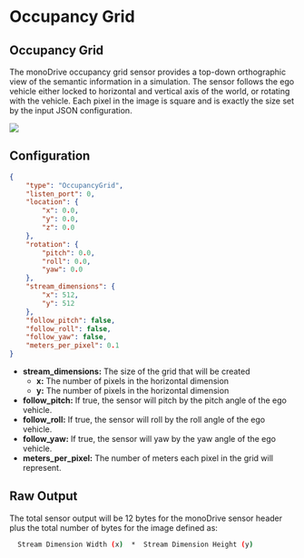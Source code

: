 # Occupancy Grid

## Occupancy Grid

The monoDrive occupancy grid sensor provides a top-down orthographic view
of the semantic information in a simulation. The sensor follows the ego vehicle either locked to horizontal and vertical axis of the world, or rotating with 
the vehicle. Each pixel in the image is square and is exactly the size set
by the input JSON configuration. 

<div class="img_container">
    <img class='lg_img' src="../img/occupancy_grid.png"/>
</div>


## Configuration

``` json
{
	"type": "OccupancyGrid",
	"listen_port": 0,
	"location": {
		"x": 0.0,
		"y": 0.0,
		"z": 0.0
	},
	"rotation": {
		"pitch": 0.0,
		"roll": 0.0,
		"yaw": 0.0
	},
	"stream_dimensions": {
		"x": 512,
        "y": 512
	},
	"follow_pitch": false,
	"follow_roll": false,
	"follow_yaw": false,
	"meters_per_pixel": 0.1
}
```

- **stream_dimensions:** The size of the grid that will be created
    - **x:** The number of pixels in the horizontal dimension
    - **y:** The number of pixels in the horizontal dimension
- **follow_pitch:** If true, the sensor will pitch by the pitch angle of the ego vehicle.
- **follow_roll:** If true, the sensor will roll by the roll angle of the ego vehicle.
- **follow_yaw:** If true, the sensor will yaw by the yaw angle of the ego vehicle.
- **meters_per_pixel:** The number of meters each pixel in the grid will represent.

## Raw Output

The total sensor output will be 12 bytes for the monoDrive sensor header plus the total number of bytes for the image defined as:

```bash
  Stream Dimension Width (x)  *  Stream Dimension Height (y)
```